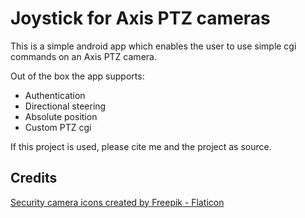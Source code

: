 # Joystick for Axis PTZ cameras

This is a simple android app which enables the user to use simple cgi commands on an Axis PTZ camera.

Out of the box the app supports:
* Authentication
* Directional steering
* Absolute position
* Custom PTZ cgi

If this project is used, please cite me and the project as source.

## Credits
<a href="https://www.flaticon.com/free-icons/security-camera" title="security camera icons">Security camera icons created by Freepik - Flaticon</a>